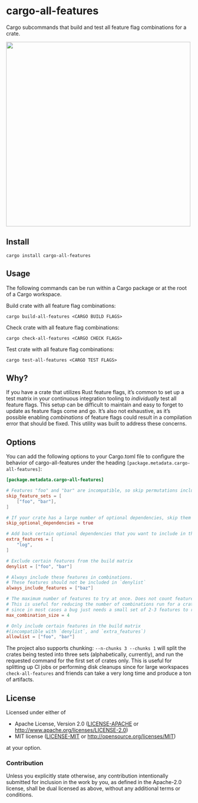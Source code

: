 # cargo-all-features

Cargo subcommands that build and test all feature flag combinations for a crate.

<img src=https://i.imgur.com/OVBRtEC.png width=500>

## Install

```
cargo install cargo-all-features
```

## Usage

The following commands can be run within a Cargo package or at the root of a Cargo workspace.

Build crate with all feature flag combinations:

```
cargo build-all-features <CARGO BUILD FLAGS>
```

Check crate with all feature flag combinations:

```
cargo check-all-features <CARGO CHECK FLAGS>
```

Test crate with all feature flag combinations:

```
cargo test-all-features <CARGO TEST FLAGS>
```


## Why?

If you have a crate that utilizes Rust feature flags, it’s common to set up a test matrix in your continuous integration tooling to _individually_ test all feature flags. This setup can be difficult to maintain and easy to forget to update as feature flags come and go. It’s also not exhaustive, as it’s possible enabling _combinations_ of feature flags could result in a compilation error that should be fixed. This utility was built to address these concerns.

## Options

You can add the following options to your Cargo.toml file to configure the behavior of cargo-all-features under the heading `[package.metadata.cargo-all-features]`:

```toml
[package.metadata.cargo-all-features]

# Features "foo" and "bar" are incompatible, so skip permutations including them
skip_feature_sets = [
    ["foo", "bar"],
]

# If your crate has a large number of optional dependencies, skip them for speed
skip_optional_dependencies = true

# Add back certain optional dependencies that you want to include in the permutations
extra_features = [
    "log",
]

# Exclude certain features from the build matrix
denylist = ["foo", "bar"]

# Always include these features in combinations.
# These features should not be included in `denylist`
always_include_features = ["baz"]

# The maximum number of features to try at once. Does not count features from `always_include_features`.
# This is useful for reducing the number of combinations run for a crate with a large amount of features,
# since in most cases a bug just needs a small set of 2-3 features to reproduce.
max_combination_size = 4

# Only include certain features in the build matrix
#(incompatible with `denylist`, and `extra_features`)
allowlist = ["foo", "bar"]
```

The project also supports chunking: `--n-chunks 3 --chunks 1` will split the crates being tested into three sets (alphabetically, currently), and run the requested command for the first set of crates only. This is useful for splitting up CI jobs or performing disk cleanups since for large workspaces `check-all-features` and friends can take a very long time and produce a ton of artifacts.

## License

Licensed under either of

 * Apache License, Version 2.0 ([LICENSE-APACHE](LICENSE-APACHE) or http://www.apache.org/licenses/LICENSE-2.0)
 * MIT license ([LICENSE-MIT](LICENSE-MIT) or http://opensource.org/licenses/MIT)

at your option.

### Contribution

Unless you explicitly state otherwise, any contribution intentionally submitted for inclusion in the work by you, as defined in the Apache-2.0 license, shall be dual licensed as above, without any additional terms or conditions.
